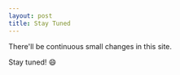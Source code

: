 ```yaml
---
layout: post
title: Stay Tuned
---
```


There'll be continuous small changes in this site.

Stay tuned! :smile:
